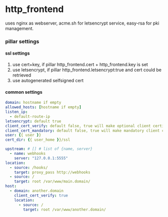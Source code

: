 # http_frontend

uses nginx as webserver, acme.sh for letsencrypt service, easy-rsa for pki management.


### pillar settings

#### ssl settings
1. use cert+key, if pillar http_frontend.cert + http_frontend.key is set
2. use letsencrypt, if pillar http_frontend.letsencrypt:true and cert could be retrieved
3. use autogenerated selfsigned cert

#### common settings

```yaml
domain: hostname if empty
allowed_hosts: [hostname if empty]
listen_ip:
  - default-route-ip
letsencrypt: default true
client_cert_verify: default false, true will make optional client certificate verification
client_cert_mandatory: default false, true will make mandatory client certificate verification
user: {{ user }}
cert_dir: {{ user_home }}/ssl

upstream: # [] # list of {name, server}
  - name: webhooks
    server: "127.0.0.1:5555"
location:
  - source: /hooks/
    target: proxy_pass http://webhooks
  - source: /
    target: root /var/www/main.domain/
host:
  - domain: another.domain
    client_cert_verify: true
    location:
      - source: /
        target: root /var/www/another.domain/
```
